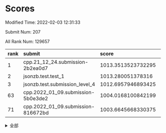 # Scores

Modified Time: 2022-02-03 12:31:33

Submit Num: 207

All Rank Num: 129657

| rank |               submit               |       score        |       sigma        | pk_num |
| :--- | :--------------------------------- | :----------------- | :----------------- | :----- |
| 1    | cpp.21_12_24.submission-2b2ea0d7   | 1013.3513523732295 | 0.7987550407874859 | 2505   |
| 2    | jsonzb.test.test_1                 | 1013.280051378316  | 0.8401500283879716 | 2504   |
| 3    | jsonzb.test.submission_level_4     | 1012.6957946893425 | 0.8225102017657971 | 2500   |
| 63   | cpp.2022_01_09.submission-5b0e3de2 | 1004.0168100842199 | 0.7187407549014767 | 2504   |
| 71   | cpp.2022_01_09.submission-816672bd | 1003.6645668330375 | 0.7187901634437214 | 2507   |


<details>
<summary>全部</summary>

| rank |                 submit                 |       score        |       sigma        | pk_num |
| :--- | :------------------------------------- | :----------------- | :----------------- | :----- |
| 1    | cpp.21_12_24.submission-2b2ea0d7       | 1013.3513523732295 | 0.7987550407874859 | 2505   |
| 2    | jsonzb.test.test_1                     | 1013.280051378316  | 0.8401500283879716 | 2504   |
| 3    | jsonzb.test.submission_level_4         | 1012.6957946893425 | 0.8225102017657971 | 2500   |
| 4    | gobigger.level_3.submission_level_3_13 | 1012.2385956601703 | 0.77966970705301   | 2507   |
| 5    | gobigger.level_3.submission_level_3_30 | 1011.4850740423583 | 0.7576123822650064 | 2506   |
| 6    | gobigger.level_3.submission_level_3_9  | 1011.34359244827   | 0.7667047118470719 | 2505   |
| 7    | gobigger.level_3.submission_level_3_35 | 1011.220935930666  | 0.7709237303367473 | 2505   |
| 8    | gobigger.level_3.submission_level_3_33 | 1011.2085966025684 | 0.7958794594073959 | 2509   |
| 9    | gobigger.level_3.submission_level_3_28 | 1011.1215885276065 | 0.8150296622464787 | 2506   |
| 10   | gobigger.level_3.submission_level_3_18 | 1010.914393757588  | 0.7489930593295794 | 2507   |
| 11   | gobigger.level_3.submission_level_3_1  | 1010.9104579745742 | 0.7664305670850645 | 2502   |
| 12   | gobigger.level_3.submission_level_3_16 | 1010.870622483821  | 0.7640009906018731 | 2501   |
| 13   | gobigger.level_3.submission_level_3_47 | 1010.8545930346321 | 0.7589101599217225 | 2508   |
| 14   | gobigger.level_3.submission_level_3_17 | 1010.7131226112482 | 0.784255204100262  | 2502   |
| 15   | gobigger.level_3.submission_level_3_25 | 1010.6712247439718 | 0.7651006896443167 | 2504   |
| 16   | gobigger.level_3.submission_level_3_26 | 1010.572931551722  | 0.7647785875149108 | 2505   |
| 17   | gobigger.level_3.submission_level_3_19 | 1010.5449689454922 | 0.7664579345922159 | 2505   |
| 18   | gobigger.level_3.submission_level_3_21 | 1010.4999832878041 | 0.7722091288219786 | 2508   |
| 19   | gobigger.level_3.submission_level_3_29 | 1010.3418036495058 | 0.7686360086389863 | 2500   |
| 20   | gobigger.level_3.submission_level_3_32 | 1010.2843152580422 | 0.7664994911013231 | 2510   |
| 21   | gobigger.level_3.submission_level_3_3  | 1010.2262391415    | 0.7522403232133976 | 2503   |
| 22   | gobigger.level_3.submission_level_3_11 | 1010.1595338527005 | 0.768278664544134  | 2505   |
| 23   | gobigger.level_3.submission_level_3_31 | 1010.1330827460987 | 0.7878618052678058 | 2509   |
| 24   | gobigger.level_3.submission_level_3_49 | 1010.0760117835546 | 0.7585995093086068 | 2503   |
| 25   | gobigger.level_3.submission_level_3_41 | 1010.0401419055909 | 0.7566187351212985 | 2504   |
| 26   | gobigger.level_3.submission_level_3_36 | 1010.022467820125  | 0.769160769433984  | 2505   |
| 27   | gobigger.level_3.submission_level_3_14 | 1010.0117790958867 | 0.7590644105339721 | 2509   |
| 28   | gobigger.level_3.submission_level_3_6  | 1009.910539739545  | 0.7579161515708462 | 2507   |
| 29   | gobigger.level_3.submission_level_3_4  | 1009.8761119541625 | 0.7538107958551775 | 2506   |
| 30   | gobigger.level_3.submission_level_3_37 | 1009.8610020437698 | 0.7552737981071431 | 2502   |
| 31   | gobigger.level_3.submission_level_3_38 | 1009.8307202408608 | 0.7722751597823646 | 2502   |
| 32   | gobigger.level_3.submission_level_3_20 | 1009.7680246110343 | 0.7552262678190914 | 2512   |
| 33   | gobigger.level_3.submission_level_3_44 | 1009.7517960943684 | 0.7648356936322421 | 2504   |
| 34   | gobigger.level_3.submission_level_3_40 | 1009.7173661753492 | 0.7526262768685815 | 2505   |
| 35   | gobigger.level_3.submission_level_3_10 | 1009.6772562250252 | 0.7678849622989812 | 2507   |
| 36   | gobigger.level_3.submission_level_3_34 | 1009.6599651737602 | 0.7686600806772902 | 2506   |
| 37   | gobigger.level_3.submission_level_3_0  | 1009.5902923150353 | 0.7668384743001145 | 2503   |
| 38   | gobigger.level_3.submission_level_3_8  | 1009.5352336433956 | 0.7354762548596596 | 2507   |
| 39   | gobigger.level_3.submission_level_3_24 | 1009.5201005737789 | 0.7624464877917316 | 2498   |
| 40   | gobigger.level_3.submission_level_3_22 | 1009.478743915204  | 0.7527749121764193 | 2503   |
| 41   | gobigger.level_3.submission_level_3_42 | 1009.422300052284  | 0.7499876738549204 | 2507   |
| 42   | gobigger.level_3.submission_level_3_46 | 1009.3561615592406 | 0.7489715811850911 | 2505   |
| 43   | gobigger.level_3.submission_level_3_2  | 1009.3164291891019 | 0.7455804311390399 | 2510   |
| 44   | gobigger.level_3.submission_level_3_7  | 1009.2264144330173 | 0.7866932611429613 | 2507   |
| 45   | gobigger.level_3.submission_level_3_45 | 1009.1991768252012 | 0.7410486066431254 | 2509   |
| 46   | gobigger.level_3.submission_level_3_27 | 1009.1734602772215 | 0.750970187787982  | 2507   |
| 47   | gobigger.level_3.submission_level_3_5  | 1009.0840367452527 | 0.7881138310215993 | 2507   |
| 48   | gobigger.level_3.submission_level_3_48 | 1009.0452503961607 | 0.7352651473855168 | 2504   |
| 49   | gobigger.level_3.submission_level_3_12 | 1009.0049273212142 | 0.7488836365580673 | 2506   |
| 50   | gobigger.level_3.submission_level_3_23 | 1008.9250347336105 | 0.7551468900546607 | 2505   |
| 51   | gobigger.level_3.submission_level_3_39 | 1008.8947532803462 | 0.756880966366849  | 2506   |
| 52   | gobigger.level_3.submission_level_3_43 | 1008.6937672225095 | 0.7493944550223594 | 2511   |
| 53   | gobigger.level_3.submission_level_3_15 | 1008.6165390030347 | 0.7327128761553371 | 2505   |
| 54   | gobigger.level_1.submission_level_1_21 | 1004.6442179653451 | 0.7151930339100011 | 2505   |
| 55   | gobigger.level_1.submission_level_1_5  | 1004.5543397301053 | 0.7318243569470483 | 2507   |
| 56   | gobigger.level_1.submission_level_1_31 | 1004.3479299678509 | 0.7163377642549219 | 2507   |
| 57   | gobigger.level_1.submission_level_1_18 | 1004.3013415083177 | 0.7162931182336317 | 2507   |
| 58   | gobigger.level_1.submission_level_1_15 | 1004.260835165177  | 0.7114660348724575 | 2509   |
| 59   | gobigger.level_1.submission_level_1_49 | 1004.2213198949671 | 0.7176016913778118 | 2505   |
| 60   | gobigger.level_1.submission_level_1_7  | 1004.2100385467248 | 0.7301910138013197 | 2502   |
| 61   | gobigger.level_1.submission_level_1_48 | 1004.1043171088903 | 0.7244239214553396 | 2508   |
| 62   | gobigger.level_1.submission_level_1_39 | 1004.0623110202387 | 0.7251545343767785 | 2508   |
| 63   | cpp.2022_01_09.submission-5b0e3de2     | 1004.0168100842199 | 0.7187407549014767 | 2504   |
| 64   | gobigger.level_1.submission_level_1_19 | 1004.0103473875603 | 0.7046915985366906 | 2507   |
| 65   | gobigger.level_1.submission_level_1_42 | 1003.9665134587253 | 0.7201298476948491 | 2502   |
| 66   | gobigger.level_1.submission_level_1_9  | 1003.9561319853559 | 0.7239448826858111 | 2503   |
| 67   | gobigger.level_1.submission_level_1_32 | 1003.9442578913711 | 0.7248593799757661 | 2503   |
| 68   | gobigger.level_1.submission_level_1_37 | 1003.9271667007533 | 0.7223036188102374 | 2500   |
| 69   | gobigger.level_1.submission_level_1_45 | 1003.9229096440657 | 0.7203422511775874 | 2498   |
| 70   | gobigger.level_1.submission_level_1_26 | 1003.7664695217218 | 0.7092913988275232 | 2504   |
| 71   | cpp.2022_01_09.submission-816672bd     | 1003.6645668330375 | 0.7187901634437214 | 2507   |
| 72   | gobigger.level_1.submission_level_1_16 | 1003.6636672320531 | 0.7234326596786176 | 2507   |
| 73   | gobigger.level_1.submission_level_1_43 | 1003.6628989212086 | 0.7116152305138091 | 2512   |
| 74   | gobigger.level_1.submission_level_1_4  | 1003.6239313195924 | 0.7237701424774738 | 2505   |
| 75   | gobigger.level_1.submission_level_1_13 | 1003.5826005527864 | 0.7156351675375654 | 2502   |
| 76   | gobigger.level_1.submission_level_1_36 | 1003.5603525752654 | 0.7102870794160019 | 2504   |
| 77   | gobigger.level_1.submission_level_1_1  | 1003.5600484571277 | 0.7238778413891717 | 2502   |
| 78   | gobigger.level_1.submission_level_1_10 | 1003.543192211859  | 0.7222102629388911 | 2508   |
| 79   | gobigger.level_1.submission_level_1_6  | 1003.4442776912061 | 0.7221081615069774 | 2505   |
| 80   | gobigger.level_1.submission_level_1_40 | 1003.3462860886191 | 0.7107821473889792 | 2504   |
| 81   | gobigger.level_1.submission_level_1_29 | 1003.2567349844081 | 0.7175639859230731 | 2509   |
| 82   | gobigger.level_1.submission_level_1_28 | 1003.2466897447702 | 0.7109224219024827 | 2505   |
| 83   | gobigger.level_1.submission_level_1_3  | 1003.2101359273836 | 0.7077361338429133 | 2501   |
| 84   | gobigger.level_1.submission_level_1_23 | 1003.2070461856609 | 0.7168922233236127 | 2502   |
| 85   | gobigger.level_1.submission_level_1_20 | 1003.1617624349146 | 0.7249051977249406 | 2506   |
| 86   | gobigger.level_1.submission_level_1_14 | 1003.0883011030592 | 0.718199979126888  | 2504   |
| 87   | gobigger.level_1.submission_level_1_47 | 1003.0862043405076 | 0.7148703096786027 | 2510   |
| 88   | gobigger.level_1.submission_level_1_0  | 1003.0543520905421 | 0.7135906996059119 | 2502   |
| 89   | gobigger.level_1.submission_level_1_34 | 1002.995590319444  | 0.7249517311239021 | 2504   |
| 90   | gobigger.level_1.submission_level_1_24 | 1002.9235307777985 | 0.7186776430888768 | 2509   |
| 91   | gobigger.level_1.submission_level_1_8  | 1002.9147878644717 | 0.7146556762497436 | 2503   |
| 92   | gobigger.level_1.submission_level_1_41 | 1002.8894535315862 | 0.7135622517805025 | 2504   |
| 93   | gobigger.level_1.submission_level_1_22 | 1002.7619016924366 | 0.7176568639889904 | 2507   |
| 94   | gobigger.level_1.submission_level_1_38 | 1002.7321660076101 | 0.7234907108496984 | 2503   |
| 95   | gobigger.level_1.submission_level_1_35 | 1002.6550554584965 | 0.7170239391155873 | 2504   |
| 96   | gobigger.level_1.submission_level_1_30 | 1002.6257915377743 | 0.7187504957345564 | 2512   |
| 97   | gobigger.level_1.submission_level_1_44 | 1002.5996185529951 | 0.7133919495211917 | 2505   |
| 98   | gobigger.level_1.submission_level_1_33 | 1002.5853995213101 | 0.7208840424447379 | 2503   |
| 99   | gobigger.level_1.submission_level_1_17 | 1002.5285526950745 | 0.7218554560135982 | 2508   |
| 100  | gobigger.level_1.submission_level_1_27 | 1002.4710429975623 | 0.7069857229181563 | 2503   |
| 101  | gobigger.level_1.submission_level_1_11 | 1002.4630843258126 | 0.7045682976620178 | 2510   |
| 102  | gobigger.level_1.submission_level_1_46 | 1002.432099044725  | 0.7155826808741431 | 2507   |
| 103  | gobigger.level_1.submission_level_1_12 | 1002.3353588023529 | 0.7082402261231461 | 2500   |
| 104  | gobigger.level_1.submission_level_1_2  | 1002.2707404662557 | 0.7169453588440113 | 2507   |
| 105  | gobigger.level_1.submission_level_1_25 | 1001.6536178699973 | 0.7064039863375182 | 2505   |
| 106  | gobigger.random.submission_random_30   | 997.0098435991598  | 0.7098006258258651 | 2508   |
| 107  | gobigger.random.submission_random_12   | 996.9660414932684  | 0.7113252831371801 | 2509   |
| 108  | gobigger.random.submission_random_5    | 996.8356960551575  | 0.7228065784363429 | 2511   |
| 109  | gobigger.random.submission_random_19   | 996.5896649628897  | 0.7047888198648964 | 2503   |
| 110  | gobigger.random.submission_random_25   | 996.5417480264455  | 0.7047991305490383 | 2507   |
| 111  | gobigger.random.submission_random_18   | 996.5113204362386  | 0.7071892658505776 | 2504   |
| 112  | gobigger.random.submission_random_6    | 996.509393919368   | 0.7125020090196219 | 2509   |
| 113  | gobigger.random.submission_random_1    | 996.3936607467144  | 0.720512257583071  | 2504   |
| 114  | gobigger.random.submission_random_38   | 996.3167201220983  | 0.7162532195682375 | 2501   |
| 115  | gobigger.random.submission_random_37   | 996.2753620125247  | 0.705436326398615  | 2509   |
| 116  | gobigger.random.submission_random_35   | 996.2668212247723  | 0.71743002251449   | 2504   |
| 117  | gobigger.random.submission_random_17   | 996.2218976141174  | 0.6893339016937862 | 2508   |
| 118  | gobigger.random.submission_random_32   | 996.2098034706074  | 0.7134804719459314 | 2508   |
| 119  | gobigger.random.submission_random_36   | 996.1959197537641  | 0.7100369079020153 | 2502   |
| 120  | gobigger.random.submission_random_7    | 996.1848677990939  | 0.7052953014759414 | 2505   |
| 121  | gobigger.random.submission_random_10   | 996.166246191446   | 0.7142219388664133 | 2506   |
| 122  | gobigger.random.submission_random_14   | 996.1223425700998  | 0.7207948905808254 | 2504   |
| 123  | gobigger.random.submission_random_21   | 996.1127575307233  | 0.7155962761833102 | 2505   |
| 124  | gobigger.random.submission_random_33   | 996.0949271670363  | 0.7116387497210765 | 2506   |
| 125  | gobigger.random.submission_random_49   | 996.074936718172   | 0.7093154665260207 | 2502   |
| 126  | gobigger.random.submission_random_41   | 996.0458995766128  | 0.7282845282292567 | 2508   |
| 127  | gobigger.random.submission_random_24   | 996.0188853069711  | 0.7155566787935378 | 2508   |
| 128  | gobigger.random.submission_random_13   | 995.9117467312825  | 0.6998264470510046 | 2507   |
| 129  | gobigger.random.submission_random_48   | 995.8846558760373  | 0.7102723607422333 | 2504   |
| 130  | gobigger.random.submission_random_39   | 995.8683538963727  | 0.7054479183593196 | 2504   |
| 131  | gobigger.random.submission_random_4    | 995.836814639803   | 0.7071477030699883 | 2510   |
| 132  | gobigger.random.submission_random_46   | 995.8291620572737  | 0.7236325706677359 | 2503   |
| 133  | gobigger.random.submission_random_8    | 995.8252251512721  | 0.7066100582951086 | 2502   |
| 134  | gobigger.random.submission_random_2    | 995.8110419411246  | 0.7240784798996778 | 2503   |
| 135  | gobigger.random.submission_random_27   | 995.7674477159411  | 0.7194728262868721 | 2504   |
| 136  | gobigger.random.submission_random_22   | 995.6312827492794  | 0.7153076576574886 | 2504   |
| 137  | gobigger.random.submission_random_31   | 995.6304543398404  | 0.715142594591264  | 2504   |
| 138  | gobigger.random.submission_random_29   | 995.6284604575508  | 0.7107087286176862 | 2511   |
| 139  | gobigger.random.submission_random_28   | 995.5025666439847  | 0.7174109357885197 | 2509   |
| 140  | gobigger.random.submission_random_15   | 995.4571465244891  | 0.7156300655033535 | 2505   |
| 141  | gobigger.random.submission_random_9    | 995.456029945972   | 0.7271279571447701 | 2495   |
| 142  | gobigger.random.submission_random_34   | 995.3866655818794  | 0.7207146172695044 | 2509   |
| 143  | gobigger.random.submission_random_20   | 995.3736549688554  | 0.7010646340209603 | 2499   |
| 144  | gobigger.random.submission_random_45   | 995.3697002362627  | 0.6931541065750727 | 2507   |
| 145  | gobigger.random.submission_random_44   | 995.2716548772253  | 0.7122917028758339 | 2508   |
| 146  | gobigger.random.submission_random_23   | 995.1666161274115  | 0.7199643946670368 | 2504   |
| 147  | gobigger.random.submission_random_40   | 995.1468309482239  | 0.7127523438599895 | 2510   |
| 148  | gobigger.random.submission_random_26   | 994.9567610247317  | 0.7127918169175942 | 2505   |
| 149  | gobigger.random.submission_random_3    | 994.9499320525753  | 0.7201838307835684 | 2507   |
| 150  | gobigger.random.submission_random_47   | 994.8212522222384  | 0.72578889478192   | 2504   |
| 151  | gobigger.random.submission_random_0    | 994.8073617036825  | 0.7220215802880221 | 2503   |
| 152  | gobigger.random.submission_random_43   | 994.7799990436803  | 0.7230537848746756 | 2511   |
| 153  | gobigger.random.submission_random_11   | 994.7565060238906  | 0.7227342849342717 | 2506   |
| 154  | gobigger.random.submission_random_16   | 994.5614779917214  | 0.7219626096277666 | 2508   |
| 155  | gobigger.random.submission_random_42   | 994.4520461701879  | 0.7170378540292136 | 2504   |
| 156  | gobigger.level_2.submission_level_2_31 | 994.2516138848825  | 0.7140481046419912 | 2504   |
| 157  | gobigger.level_2.submission_level_2_1  | 993.9245106693816  | 0.7100436035861881 | 2507   |
| 158  | gobigger.level_2.submission_level_2_18 | 993.7688315440549  | 0.7217172131496105 | 2498   |
| 159  | gobigger.level_2.submission_level_2_20 | 993.4753090038728  | 0.7287151724749543 | 2508   |
| 160  | gobigger.level_2.submission_level_2_2  | 993.4200705549824  | 0.7304759782630457 | 2502   |
| 161  | gobigger.level_2.submission_level_2_36 | 993.2206339689359  | 0.7568166976934932 | 2503   |
| 162  | gobigger.level_2.submission_level_2_0  | 993.1981403772184  | 0.7512286997783978 | 2501   |
| 163  | gobigger.level_2.submission_level_2_25 | 993.0083084589694  | 0.7239264039462654 | 2509   |
| 164  | gobigger.level_2.submission_level_2_8  | 992.9847132395071  | 0.7228874928582307 | 2507   |
| 165  | gobigger.level_2.submission_level_2_35 | 992.8304168255486  | 0.7560416750509001 | 2502   |
| 166  | gobigger.level_2.submission_level_2_5  | 992.6966233436159  | 0.7313854041488116 | 2503   |
| 167  | gobigger.level_2.submission_level_2_34 | 992.6744772151822  | 0.7298420108284459 | 2503   |
| 168  | gobigger.level_2.submission_level_2_29 | 992.6730428323864  | 0.7325436205019492 | 2505   |
| 169  | gobigger.level_2.submission_level_2_9  | 992.65923324415    | 0.7433243017156205 | 2508   |
| 170  | gobigger.level_2.submission_level_2_30 | 992.6164962731754  | 0.7308129055805523 | 2509   |
| 171  | gobigger.level_2.submission_level_2_27 | 992.5528973498863  | 0.7407422280554155 | 2508   |
| 172  | gobigger.level_2.submission_level_2_41 | 992.5517964307957  | 0.7279487250867139 | 2504   |
| 173  | gobigger.level_2.submission_level_2_24 | 992.4061379434129  | 0.7510420736877182 | 2506   |
| 174  | gobigger.level_2.submission_level_2_37 | 992.3926667152851  | 0.755166234939897  | 2504   |
| 175  | gobigger.level_2.submission_level_2_3  | 992.3398396015796  | 0.7533438374034631 | 2505   |
| 176  | gobigger.level_2.submission_level_2_17 | 992.2382769322226  | 0.7326073581684917 | 2503   |
| 177  | gobigger.level_2.submission_level_2_11 | 991.9433765516227  | 0.7503923032480364 | 2505   |
| 178  | gobigger.level_2.submission_level_2_33 | 991.9344371202146  | 0.7339911113005437 | 2502   |
| 179  | gobigger.level_2.submission_level_2_19 | 991.9319705899304  | 0.7361295703493093 | 2506   |
| 180  | gobigger.level_2.submission_level_2_13 | 991.9049357396366  | 0.7559585783605244 | 2509   |
| 181  | gobigger.level_2.submission_level_2_46 | 991.801638782785   | 0.7496359016778049 | 2515   |
| 182  | gobigger.level_2.submission_level_2_48 | 991.7793274801066  | 0.7573639548123727 | 2508   |
| 183  | gobigger.level_2.submission_level_2_39 | 991.778444511417   | 0.755595760381684  | 2504   |
| 184  | gobigger.level_2.submission_level_2_44 | 991.7556953294297  | 0.7483813100080493 | 2508   |
| 185  | gobigger.level_2.submission_level_2_23 | 991.7141065732297  | 0.7514775816141208 | 2503   |
| 186  | gobigger.level_2.submission_level_2_7  | 991.5397162734401  | 0.7574764552876091 | 2509   |
| 187  | gobigger.level_2.submission_level_2_40 | 991.467434458354   | 0.7522613368357957 | 2508   |
| 188  | gobigger.level_2.submission_level_2_10 | 991.4656501937287  | 0.7571098112524859 | 2506   |
| 189  | gobigger.level_2.submission_level_2_6  | 991.463799200907   | 0.7318823418053992 | 2507   |
| 190  | gobigger.level_2.submission_level_2_15 | 991.4585597934695  | 0.7636194844863395 | 2505   |
| 191  | gobigger.level_2.submission_level_2_21 | 991.4481243503948  | 0.7402692034135966 | 2506   |
| 192  | gobigger.level_2.submission_level_2_43 | 991.3885217053569  | 0.7336305540154746 | 2506   |
| 193  | gobigger.level_2.submission_level_2_22 | 991.3882337812172  | 0.7700335559546723 | 2510   |
| 194  | gobigger.level_2.submission_level_2_49 | 991.3757117625378  | 0.7807661905250121 | 2509   |
| 195  | gobigger.level_2.submission_level_2_45 | 991.3556816896049  | 0.7435584031984093 | 2512   |
| 196  | gobigger.level_2.submission_level_2_16 | 991.3297028665174  | 0.7458572083149155 | 2511   |
| 197  | gobigger.level_2.submission_level_2_47 | 991.3247990540614  | 0.7491832337685917 | 2504   |
| 198  | gobigger.level_2.submission_level_2_12 | 991.0563507092562  | 0.7726666680447013 | 2502   |
| 199  | gobigger.level_2.submission_level_2_14 | 990.9205731920616  | 0.7638261243262193 | 2502   |
| 200  | gobigger.level_2.submission_level_2_28 | 990.8892202678655  | 0.7737933089308687 | 2502   |
| 201  | gobigger.level_2.submission_level_2_26 | 990.8187312380591  | 0.7585907643848716 | 2509   |
| 202  | gobigger.level_2.submission_level_2_32 | 990.7161365212636  | 0.7460091103610851 | 2502   |
| 203  | gobigger.level_2.submission_level_2_42 | 990.691043939805   | 0.74964768313014   | 2503   |
| 204  | gobigger.level_2.submission_level_2_4  | 990.5518045946907  | 0.7429724857482627 | 2504   |
| 205  | gobigger.level_2.submission_level_2_38 | 990.4892998729231  | 0.7669812408020904 | 2504   |
| 206  | gobigger.none.submission_none_1        | 975.5831908753094  | 1.516064150297064  | 2508   |
| 207  | gobigger.none.submission_none_0        | 975.483909009944   | 1.5067820125555649 | 2506   |

</details>